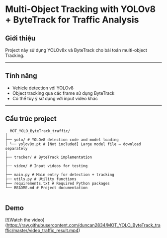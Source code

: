 # Multi-Object Tracking with YOLOv8 + ByteTrack for Traffic Analysis

## Giới thiệu
Project này sử dụng YOLOv8x và ByteTrack cho bài toán multi-object Tracking. 

---

## Tính năng

-  Vehicle detection với YOLOv8
-  Object tracking qua các frame sử dụng ByteTrack
-  Có thể tùy ý sử dụng với input video khác

---

## Cấu trúc project
<pre> <code> MOT_YOLO_ByteTrack_traffic/
│
├── yolo/ # YOLOv8 detection code and model loading
│ └── yolov8x.pt # [Not included] Large model file – download separately
│
├── tracker/ # ByteTrack implementation
│
├── video/ # Input videos for testing
│
├── main.py # Main entry for detection + tracking
├── utils.py # Utility functions
├── requirements.txt # Required Python packages
└── README.md # Project documentation
</code> </pre>

## Demo

[![Watch the video]
(https://raw.githubusercontent.com/duncan2834/MOT_YOLO_ByteTrack_traffic/master/video_traffic_result.mp4)
